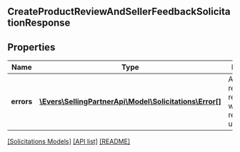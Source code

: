 ## CreateProductReviewAndSellerFeedbackSolicitationResponse

## Properties

Name | Type | Description | Notes
------------ | ------------- | ------------- | -------------
**errors** | [**\Evers\SellingPartnerApi\Model\Solicitations\Error[]**](Error.md) | A list of error responses returned when a request is unsuccessful. | [optional]

[[Solicitations Models]](../) [[API list]](../../Api) [[README]](../../../README.md)
